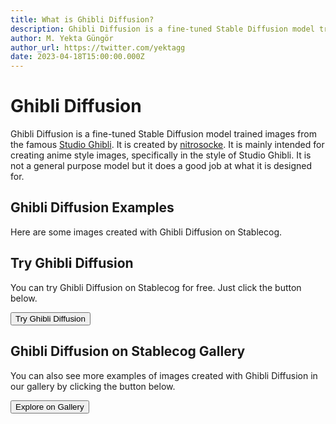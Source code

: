 ```yaml
---
title: What is Ghibli Diffusion?
description: Ghibli Diffusion is a fine-tuned Stable Diffusion model trained images from the famous Studio Ghibli.
author: M. Yekta Güngör
author_url: https://twitter.com/yektagg
date: 2023-04-18T15:00:00.000Z
---
```


<script>
  import Button from '$components/primitives/buttons/Button.svelte'
  import DocImage from '$components/docs/DocImage.svelte'
</script>

# Ghibli Diffusion

Ghibli Diffusion is a fine-tuned Stable Diffusion model trained images from the famous [Studio Ghibli](https://www.studioghibli.com.au). It is created by [nitrosocke](https://huggingface.co/nitrosocke). It is mainly intended for creating anime style images, specifically in the style of Studio Ghibli. It is not a general purpose model but it does a good job at what it is designed for.

## Ghibli Diffusion Examples

Here are some images created with Ghibli Diffusion on Stablecog.

<DocImage src="https://ba.stablecog.com/guide/models/ghibli-diffusion.jpg" alt="Ghibli Diffusion Examples" width="2560" height="3840"/>

## Try Ghibli Diffusion

You can try Ghibli Diffusion on Stablecog for free. Just click the button below.

<Button class="mt-4" href="https://stablecog.com/generate/?mi=48a7031d-43b6-4a23-9f8c-8020eb6862e4&adv=true" target="_blank">
Try Ghibli Diffusion
</Button>

## Ghibli Diffusion on Stablecog Gallery

You can also see more examples of images created with Ghibli Diffusion in our gallery by clicking the button below.

<Button class="mt-4" href="https://stablecog.com/gallery?mi=48a7031d-43b6-4a23-9f8c-8020eb6862e4" target="_blank">
  Explore on Gallery
</Button>
